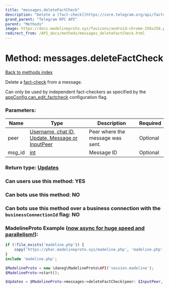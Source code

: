 ```yaml
---
title: "messages.deleteFactCheck"
description: "Delete a [fact-check](https://core.telegram.org/api/factcheck) from a message."
grand_parent: "Telegram RPC API"
parent: "Methods"
image: https://docs.madelineproto.xyz/favicons/android-chrome-256x256.png
redirect_from: /API_docs/methods/messages_deleteFactCheck.html
---
```

# Method: messages.deleteFactCheck
[Back to methods index](index.html)



Delete a [fact-check](https://core.telegram.org/api/factcheck) from a message.

Can only be used by independent fact-checkers as specified by the [appConfig.can\_edit\_factcheck](https://core.telegram.org/api/config#can-edit-factcheck) configuration flag.

### Parameters:

| Name     |    Type       | Description | Required |
|----------|---------------|-------------|----------|
|peer|[Username, chat ID, Update, Message or InputPeer](/API_docs/types/InputPeer.html) | Peer where the message was sent. | Optional|
|msg\_id|[int](/API_docs/types/int.html) | Message ID | Optional|


### Return type: [Updates](/API_docs/types/Updates.html)

### Can users use this method: **YES**


### Can bots use this method: **NO**


### Can bots use this method over a business connection with the `businessConnectionId` flag: **NO**


### MadelineProto Example ([now async for huge speed and parallelism!](https://docs.madelineproto.xyz/docs/ASYNC.html)):


```php
if (!file_exists('madeline.php')) {
    copy('https://phar.madelineproto.xyz/madeline.php', 'madeline.php');
}
include 'madeline.php';

$MadelineProto = new \danog\MadelineProto\API('session.madeline');
$MadelineProto->start();

$Updates = $MadelineProto->messages->deleteFactCheck(peer: $InputPeer, msg_id: $int, );
```

